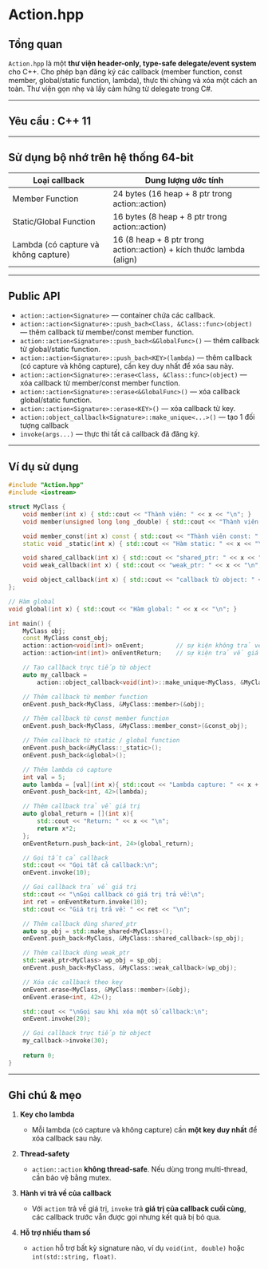 # Action.hpp

## Tổng quan

`Action.hpp` là một **thư viện header-only, type-safe delegate/event system** cho C++.
Cho phép bạn đăng ký các callback (member function, const member, global/static function, lambda), thực thi chúng và xóa một cách an toàn. Thư viện gọn nhẹ và lấy cảm hứng từ delegate trong C#.

---

## Yêu cầu : C++ 11

---

## Sử dụng bộ nhớ trên hệ thống 64-bit

| Loại callback          | Dung lượng ước tính                                          |
| ---------------------- | ------------------------------------------------------------ |
| Member Function        | 24 bytes (16 heap + 8 ptr trong action::action)                      |
| Static/Global Function | 16 bytes (8 heap + 8 ptr trong action::action)                       |
| Lambda (có capture và không capture)    | 16 (8 heap + 8 ptr trong action::action) + kích thước lambda (align) |

---

## Public API

* `action::action<Signature>` — container chứa các callback.
* `action::action<Signature>::push_bach<Class, &Class::func>(object)` — thêm callback từ member/const member function.
* `action::action<Signature>::push_bach<&GlobalFunc>()` — thêm callback từ global/static function.
* `action::action<Signature>::push_bach<KEY>(lambda)` — thêm callback (có capture và không capture), cần key duy nhất để xóa sau này.
* `action::action<Signature>::erase<Class, &Class::func>(object)` — xóa callback từ member/const member function.
* `action::action<Signature>::erase<&GlobalFunc>()` — xóa callback global/static function.
* `action::action<Signature>::erase<KEY>()` — xóa callback từ key.
* `action::object_callbaclk<Signature>::make_unique<...>()` — tạo 1 đối tượng callback
* `invoke(args...)` — thực thi tất cả callback đã đăng ký.

---

## Ví dụ sử dụng

```cpp
#include "Action.hpp"
#include <iostream>

struct MyClass {
    void member(int x) { std::cout << "Thành viên: " << x << "\n"; }
    void member(unsigned long long _double) { std::cout << "Thành viên: " << _double << "\n"; }

    void member_const(int x) const { std::cout << "Thành viên const: " << x << "\n"; }
    static void _static(int x) { std::cout << "Hàm static: " << x << "\n"; }

    void shared_callback(int x) { std::cout << "shared_ptr: " << x << "\n"; }
    void weak_callback(int x) { std::cout << "weak_ptr: " << x << "\n"; }

    void object_callback(int x) { std::cout << "callback từ object: " << x << "\n"; }
};

// Hàm global
void global(int x) { std::cout << "Hàm global: " << x << "\n"; }

int main() {
    MyClass obj;
    const MyClass const_obj;
    action::action<void(int)> onEvent;         // sự kiện không trả về
    action::action<int(int)> onEventReturn;    // sự kiện trả về giá trị int

    // Tạo callback trực tiếp từ object
    auto my_callback = 
        action::object_callback<void(int)>::make_unique<MyClass, &MyClass::object_callback>(&obj);

    // Thêm callback từ member function
    onEvent.push_back<MyClass, &MyClass::member>(&obj);

    // Thêm callback từ const member function
    onEvent.push_back<MyClass, &MyClass::member_const>(&const_obj);

    // Thêm callback từ static / global function
    onEvent.push_back<&MyClass::_static>();
    onEvent.push_back<&global>();

    // Thêm lambda có capture
    int val = 5;
    auto lambda = [val](int x){ std::cout << "Lambda capture: " << x + val << "\n"; };
    onEvent.push_back<int, 42>(lambda);

    // Thêm callback trả về giá trị
    auto global_return = [](int x){ 
        std::cout << "Return: " << x << "\n"; 
        return x*2; 
    };
    onEventReturn.push_back<int, 24>(global_return);

    // Gọi tất cả callback
    std::cout << "Gọi tất cả callback:\n";
    onEvent.invoke(10);

    // Gọi callback trả về giá trị
    std::cout << "\nGọi callback có giá trị trả về:\n";
    int ret = onEventReturn.invoke(10);
    std::cout << "Giá trị trả về: " << ret << "\n";

    // Thêm callback dùng shared_ptr
    auto sp_obj = std::make_shared<MyClass>();
    onEvent.push_back<MyClass, &MyClass::shared_callback>(sp_obj);

    // Thêm callback dùng weak_ptr
    std::weak_ptr<MyClass> wp_obj = sp_obj;
    onEvent.push_back<MyClass, &MyClass::weak_callback>(wp_obj);

    // Xóa các callback theo key
    onEvent.erase<MyClass, &MyClass::member>(&obj);
    onEvent.erase<int, 42>();

    std::cout << "\nGọi sau khi xóa một số callback:\n";
    onEvent.invoke(20);

    // Gọi callback trực tiếp từ object
    my_callback->invoke(30);
    
    return 0;
}
```

---

## Ghi chú & mẹo

1. **Key cho lambda**

   * Mỗi lambda (có capture và không capture) cần **một key duy nhất** để xóa callback sau này.

2. **Thread-safety**

   * `action::action` **không thread-safe**. Nếu dùng trong multi-thread, cần bảo vệ bằng mutex.

3. **Hành vi trả về của callback**

   * Với `action` trả về giá trị, `invoke` trả **giá trị của callback cuối cùng**, các callback trước vẫn được gọi nhưng kết quả bị bỏ qua.

4. **Hỗ trợ nhiều tham số**

   * `action` hỗ trợ bất kỳ signature nào, ví dụ `void(int, double)` hoặc `int(std::string, float)`.
